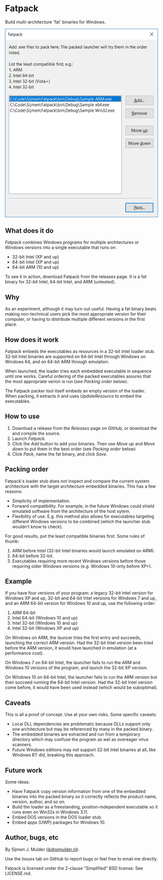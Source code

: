 # Fatpack

Build multi-architecture 'fat' binaries for Windows.

![Fatpack screenshot](screenshot.png)

## What does it do

_Fatpack_ combines Windows programs for multiple architectures or Windows
versions into a single executable that runs on:

 - 32-bit Intel (XP and up)
 - 64-bit Intel (XP and up)
 - 64-bit ARM (10 and up)

To see it in action, download Fatpack from the releases page. It is a fat
binary for 32-bit Intel, 64-bit Intel, and ARM (untested).

## Why

As an experiment, although it may turn out useful. Having a fat binary beats
making non-technical users pick the most appropriate version for their
computer, or having to distribute multiple different versions in the first
place.

## How does it work

_Fatpack_ embeds the executables as resources in a 32-bit Intel loader stub.
32-bit Intel binaries are supported on 64-bit Intel through Windows on Windows
64, and on 64-bit ARM through emulation.

When launched, the loader tries each embedded executable in sequence until one
works. Careful ordering of the packed executables assures that the most
appropriate verion is run (see _Packing order_ below).

The Fatpack packer tool itself embeds an empty version of the loader. When
packing, it extracts it and uses _UpdateResource_ to embed the executables.

## How to use

 1. Download a release from the _Releases_ page on GitHub, or download the
    and compile the source.
 2. Launch _Fatpack_.
 3. Click the _Add_ button to add your binaries. Then use _Move up_ and
    _Move down_ to put them in the best order (see _Packing order_ below)
 4. Click _Pack_, name the fat binary, and click _Save_.

## Packing order

Fatpack's loader stub does not inspect and compare the current system
architecture with the target architecture embedded binaries. This has a few
reasons:

 - Simplicity of implementation.
 - Forward compatibility. For example, in the future Windows could shield
   emulated software from the architecture of the host sytem.
 - Flexibility of use. E.g. this method also allows for executables targeting
   different Windows versions to be combined (which the launcher stub wouldn't
   know to check).

For good results, put the least compatible binaries first. Some rules of
thumb:

 1. ARM before Intel (32-bit Intel binaries would launch emulated on ARM).
 2. 64-bit before 32-bit.
 3. Executables requiring more recent Windows versions before those requiring
    older Windows versions (e.g. Windows 10-only before XP+).

## Example

If you have four versions of your program: a legacy 32-bit Intel version for
Windows XP and up, 32-bit and 64-bit Intel versions for Windows 7 and up, and
an ARM 64-bit version for Windows 10 and up, use the following order:

 1. ARM 64-bit
 2. Intel 64-bit (Windows 10 and up)
 3. Intel 32-bit (Windows 10 and up)
 4. Intel 32-bit (Windows XP and up)

On Windows on ARM, the launcer tries the first entry and succeeds, launching
the correct ARM version. Had the 32-bit Intel version been tried before the
ARM version, it would have launched in emulation (at a performance cost).

On Windows 7 on 64-bit Intel, the launcher fails to run the ARM and Windows 10
versions of the program, and launch the 32-bit XP version.

On Windows 10 on 64-bit Intel, the launcher fails to run the ARM version but
then succeed running the 64-bit Intel version. Had the 32-bit Intel version
come before, it would have been used instead (which would be suboptimal).

## Caveats

This is all a proof of concept. Use at your own risks. Some specific caveats:

 - Local DLL dependencies are problematic because DLLs support only one
   architecture but may be referenced by many in the packed binary.
 - The embedded binaries are extracted and run from a temporary directory
   which may confuse the program as wel as overeager virus scanners.
 - Future Windows editions may not support 32-bit Intel binaries at all,
   like Windows RT did, breaking this approach.

## Future work

Some ideas:

 - Have Fatpack copy version information from one of the embedded binaries
   into the packed binary so it correctly reflects the product name, version,
   author, and so on.
 - Build the loader as a freestanding, position-independent executable so
   it runs even on Win32s in Windows 3.11.
 - Embed DOS versions in the DOS loader stub.
 - Embed appx (UWP) packages for Windows 10.

## Author, bugs, etc

By Sijmen J. Mulder (<ik@sjmulder.nl>).

Use the _Issues_ tab on GitHub to report bugs or feel free to email me
directly.

Fatpack is licensed under the 2-clause "Simplified" BSD license. See
LICENSE.md.
